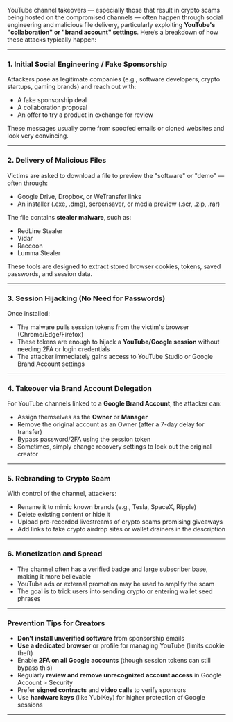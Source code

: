 YouTube channel takeovers — especially those that result in crypto scams being hosted on the compromised channels — often happen through social engineering and malicious file delivery, particularly exploiting **YouTube's "collaboration" or "brand account" settings**. Here’s a breakdown of how these attacks typically happen:

---

### 1. **Initial Social Engineering / Fake Sponsorship**

Attackers pose as legitimate companies (e.g., software developers, crypto startups, gaming brands) and reach out with:

* A fake sponsorship deal
* A collaboration proposal
* An offer to try a product in exchange for review

These messages usually come from spoofed emails or cloned websites and look very convincing.

---

### 2. **Delivery of Malicious Files**

Victims are asked to download a file to preview the "software" or "demo" — often through:

* Google Drive, Dropbox, or WeTransfer links
* An installer (.exe, .dmg), screensaver, or media preview (.scr, .zip, .rar)

The file contains **stealer malware**, such as:

* RedLine Stealer
* Vidar
* Raccoon
* Lumma Stealer

These tools are designed to extract stored browser cookies, tokens, saved passwords, and session data.

---

### 3. **Session Hijacking (No Need for Passwords)**

Once installed:

* The malware pulls session tokens from the victim's browser (Chrome/Edge/Firefox)
* These tokens are enough to hijack a **YouTube/Google session** without needing 2FA or login credentials
* The attacker immediately gains access to YouTube Studio or Google Brand Account settings

---

### 4. **Takeover via Brand Account Delegation**

For YouTube channels linked to a **Google Brand Account**, the attacker can:

* Assign themselves as the **Owner** or **Manager**
* Remove the original account as an Owner (after a 7-day delay for transfer)
* Bypass password/2FA using the session token
* Sometimes, simply change recovery settings to lock out the original creator

---

### 5. **Rebranding to Crypto Scam**

With control of the channel, attackers:

* Rename it to mimic known brands (e.g., Tesla, SpaceX, Ripple)
* Delete existing content or hide it
* Upload pre-recorded livestreams of crypto scams promising giveaways
* Add links to fake crypto airdrop sites or wallet drainers in the description

---

### 6. **Monetization and Spread**

* The channel often has a verified badge and large subscriber base, making it more believable
* YouTube ads or external promotion may be used to amplify the scam
* The goal is to trick users into sending crypto or entering wallet seed phrases

---

### Prevention Tips for Creators

* **Don’t install unverified software** from sponsorship emails
* **Use a dedicated browser** or profile for managing YouTube (limits cookie theft)
* Enable **2FA on all Google accounts** (though session tokens can still bypass this)
* Regularly **review and remove unrecognized account access** in Google Account > Security
* Prefer **signed contracts** and **video calls** to verify sponsors
* Use **hardware keys** (like YubiKey) for higher protection of Google sessions

---
